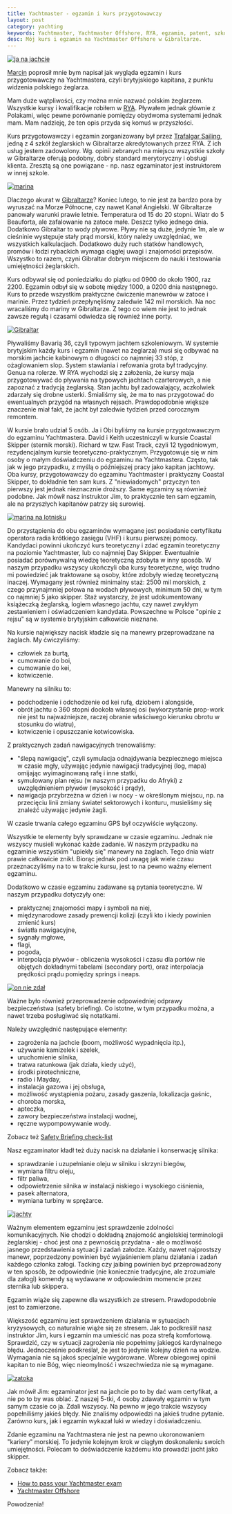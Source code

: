 ```yaml
---
title: Yachtmaster - egzamin i kurs przygotowawczy
layout: post
category: yachting
keywords: Yachtmaster, Yachtmaster Offshore, RYA, egzamin, patent, szkolenia, kursy, Gibraltar
desc: Mój kurs i egzamin na Yachtmaster Offshore w Gibraltarze.
---
```

[![ja na jachcie](/img/old/ym-exam-and-preparation/ja.jpg)](class:img-right)

[Marcin](http://joinus.pl/index.php/pl/blog-marcina.html) poprosił mnie bym napisał jak wygląda egzamin i kurs przygotowawczy na Yachtmastera, czyli brytyjskiego kapitana, z punktu widzenia polskiego żeglarza.

Mam duże wątpliwości, czy można mnie nazwać polskim żeglarzem. Wszystkie kursy i kwalifikacje robiłem w [RYA](http://www.rya.org.uk/). Pływałem jednak głównie z Polakami, więc pewne porównanie pomiędzy obydwoma systemami jednak mam.
Mam nadzieję, że ten opis przyda się komuś w przyszłości.

Kurs przygotowawczy i egzamin zorganizowany był przez [Trafalgar Sailing](http://www.trafalgarsailing.co.uk), jedną z 4 szkół żeglarskich w Gibraltarze akredytowanych przez RYA. Z ich usług jestem zadowolony. Wg. opinii zebranych na miejscu wszystkie szkoły w Gibraltarze oferują podobny, dobry standard merytoryczny i obsługi klienta. Zresztą są one powiązane - np. nasz egzaminator jest instruktorem w innej szkole.

[![marina](/img/old/ym-exam-and-preparation/marina.jpg)](class:img-left)

Dlaczego akurat w [Gibraltarze](/gibraltar-miasto-tysiaca-i-jednej-armaty)? Koniec lutego, to nie jest za bardzo pora by wyruszać na Morze Północne, czy nawet Kanał Angielski. 
W Gibraltarze panowały warunki prawie letnie. Temperatura od 15 do 20 stopni. Wiatr do 5 Beauforta, ale zafalowanie na zatoce małe. Deszcz tylko jednego dnia.
Dodatkowo Gibraltar to wody pływowe. Pływy nie są duże, jedynie 1m, ale w cieśninie występuje stały prąd morski, który należy uwzględniać, we wszystkich kalkulacjach.
Dodatkowo duży ruch statków handlowych, promów i łodzi rybackich wymaga ciągłej uwagi i znajomości przepisów.
Wszystko to razem, czyni Gibraltar dobrym miejscem do nauki i testowania umiejętności żeglarskich.

Kurs odbywał się od poniedziałku do piątku od 0900 do około 1900, raz 2200. Egzamin odbył się w sobotę między 1000, a 0200 dnia następnego.
Kurs to przede wszystkim praktyczne ćwiczenie manewrów w zatoce i marinie. Przez tydzień przepłynęliśmy zaledwie 142 mil morskich. 
Na noc wracaliśmy do mariny w Gibraltarze. Z tego co wiem nie jest to jednak zawsze regułą i czasami odwiedza się również inne porty.

[![Gibraltar](/img/old/ym-exam-and-preparation/gib.jpg)](class:img-right)

Pływaliśmy Bavarią 36, czyli typowym jachtem szkoleniowym. W systemie brytyjskim każdy kurs i egzamin (nawet na żeglarza) musi się odbywać na morskim jachcie kabinowym o długości co najmniej 33 stóp, z ożaglowaniem slop. System stawiania i refowania grota był tradycyjny. Genua na rolerze. 
W RYA wychodzi się z założenia, że kursy maja przygotowywać do pływania na typowych jachtach czarterowych, a nie zapoznać z tradycją żeglarską.
Stan jachtu był zadowalający, aczkolwiek zdarzały się drobne usterki. Śmialiśmy się, że ma to nas przygotować do ewentualnych przygód na własnych rejsach. Prawdopodobnie większe znaczenie miał fakt, że jacht był zaledwie tydzień przed corocznym remontem.

W kursie brało udział 5 osób. Ja i Obi byliśmy na kursie przygotowawczym do egzaminu Yachtmastera. David i Keith uczestniczyli w kursie Coastal Skipper (sternik morski). Richard w tzw. Fast Track, czyli 12 tygodniowym, rezydencjalnym kursie teoretyczno-praktycznym. Przygotowuje się w nim osoby o małym doświadczeniu do egzaminu na Yachtmastera. Często, tak jak w jego przypadku, z myślą o późniejszej pracy jako kapitan jachtowy.
Oba kursy, przygotowawczy do egzaminu Yachtmaster i praktyczny Coastal Skipper, to dokładnie ten sam kurs. Z "niewiadomych" przyczyn ten pierwszy jest jednak nieznacznie droższy.
Same egzaminy są również podobne. Jak mówił nasz instruktor Jim, to praktycznie ten sam egzamin, ale na przyszłych kapitanów patrzy się surowiej.

[![marina na lotnisku](/img/old/ym-exam-and-preparation/samolot.jpg)](class:img-left)

Do przystąpienia do obu egzaminów wymagane jest posiadanie certyfikatu operatora radia krótkiego zasięgu (VHF) i kursu pierwszej pomocy.
Kandydaci powinni ukończyć kurs teoretyczny i zdać egzamin teoretyczny na poziomie Yachtmaster, lub co najmniej Day Skipper. Ewentualnie posiadać porównywalną wiedzę teoretyczną zdobyta w inny sposób. W naszym przypadku wszyscy ukończyli oba kursy teoretyczne, więc trudno mi powiedzieć jak traktowane są osoby, które zdobyły wiedzę teoretyczną inaczej.
Wymagany jest również minimalny staż: 2500 mil morskich, z czego przynajmniej połowa na wodach pływowych, minimum 50 dni, w tym co najmniej 5 jako skipper. 
Staż wystarczy, że jest udokumentowany książeczką żeglarską, logiem własnego jachtu, czy nawet zwykłym zestawieniem i oświadczeniem kandydata. Powszechne w Polsce "opinie z rejsu" są w systemie brytyjskim całkowicie nieznane.

Na kursie największy nacisk kładzie się na manewry przeprowadzane na żaglach. My ćwiczyliśmy:

* człowiek za burtą,
* cumowanie do boi,
* cumowanie do kei,
* kotwiczenie.

Manewry na silniku to:

* podchodzenie i odchodzenie od kei rufą, dziobem i alongside,
* obrót jachtu o 360 stopni dookoła własnej osi (wykorzystanie prop-work nie jest tu najważniejsze, raczej obranie właściwego kierunku obrotu w stosunku do wiatru),
* kotwiczenie i opuszczanie kotwicowiska.

Z praktycznych zadań nawigacyjnych trenowaliśmy:

* "ślepą nawigację", czyli symulacja odnajdywania bezpiecznego miejsca w czasie mgły, używając jedynie nawigacji tradycyjnej (log, mapa) omijając wyimaginowaną rafę i inne statki,
* symulowany plan rejsu (w naszym przypadku do Afryki) z uwzględnieniem pływów (wysokość i prądy),
* nawigacja przybrzeżna w dzień i w nocy - w określonym miejscu, np. na przecięciu linii zmiany świateł sektorowych i konturu, musieliśmy się znaleźć używając jedynie żagli.

W czasie trwania całego egzaminu GPS był oczywiście wyłączony.

Wszystkie te elementy były sprawdzane w czasie egzaminu. Jednak nie wszyscy musieli wykonać każde zadanie. W naszym przypadku na egzaminie wszystkim "upiekły się" manewry na żaglach. Tego dnia wiatr prawie całkowicie znikł. Biorąc jednak pod uwagę jak wiele czasu przeznaczyliśmy na to w trakcie kursu, jest to na pewno ważny element egzaminu.

Dodatkowo w czasie egzaminu zadawane są pytania teoretyczne. W naszym przypadku dotyczyły one:

* praktycznej znajomości mapy i symboli na niej,
* międzynarodowe zasady prewencji kolizji (czyli kto i kiedy powinien zmienić kurs)
* światła nawigacyjne,
* sygnały mgłowe,
* flagi,
* pogoda,
* interpolacja pływów - obliczenia wysokości i czasu dla portów nie objętych dokładnymi tabelami (secondary port), oraz interpolacja prędkości prądu pomiędzy springs i neaps.

[![on nie zdał](/img/old/ym-exam-and-preparation/latarnia.jpg)](class:img-right)

Ważne było również przeprowadzenie odpowiedniej odprawy bezpieczeństwa (safety briefing). Co istotne, w tym przypadku można, a nawet trzeba posługiwać się notatkami.

Należy uwzględnić następujące elementy:

* zagrożenia na jachcie (boom, możliwość wypadnięcia itp.),
* używanie kamizelek i szelek,
* uruchomienie silnika,
* tratwa ratunkowa (jak działa, kiedy użyć),
* środki pirotechniczne,
* radio i Mayday,
* instalacja gazowa i jej obsługa,
* możliwość wystąpienia pożaru, zasady gaszenia, lokalizacja gaśnic,
* choroba morska,
* apteczka,
* zawory bezpieczeństwa instalacji wodnej,
* ręczne wypompowywanie wody.

Zobacz też [Safety Briefing check-list](/safety-briefing)  

Nasz egzaminator kładł też duży nacisk na działanie i konserwację silnika:

* sprawdzanie i uzupełnianie oleju w silniku i skrzyni biegów,
* wymiana filtru oleju,
* filtr paliwa,
* odpowietrzenie silnika w instalacji niskiego i wysokiego ciśnienia,
* pasek alternatora,
* wymiana turbiny w sprężarce.

[![jachty](/img/old/ym-exam-and-preparation/jachty.jpg)](class:img-left)

Ważnym elementem egzaminu jest sprawdzenie zdolności komunikacyjnych. Nie chodzi o dokładną znajomość angielskiej terminologii żeglarskiej - choć jest ona z pewnością przydatna - ale o możliwość jasnego przedstawienia sytuacji i zadań załodze. 
Każdy, nawet najprostszy manewr, poprzedzony powinien być wyjaśnieniem planu działania i zadań każdego członka załogi. Tacking czy jaibing powinien być przeprowadzony w ten sposób, że odpowiednie (nie koniecznie tradycyjne, ale zrozumiałe dla załogi) komendy są wydawane w odpowiednim momencie przez sternika lub skippera.

Egzamin wiąże się zapewne dla wszystkich ze stresem. Prawdopodobnie jest to zamierzone.

Większość egzaminu jest sprawdzeniem działania w sytuacjach kryzysowych, co naturalnie wiąże się ze stresem. Jak to podkreślił nasz instruktor Jim, kurs i egzamin ma umieścić nas poza strefą komfortową. Sprawdzić, czy w sytuacji zagrożenia nie popełnimy jakiegoś kardynalnego błędu.
Jednocześnie podkreślał, że jest to jedynie kolejny dzień na wodzie. Wymagania nie są jakoś specjalnie wygórowane. Wbrew obiegowej opinii kapitan to nie Bóg, więc nieomylność i wszechwiedza nie są wymagane.

[![zatoka](/img/old/ym-exam-and-preparation/zatoka.jpg)](class:img-right)

Jak mówił Jim: egzaminator jest na jachcie po to by dać wam certyfikat, a nie po to by was oblać. Z naszej 5-tki, 4 osoby zdawały egzamin w tym samym czasie co ja. Zdali wszyscy.
Na pewno w jego trakcie wszyscy popełniliśmy jakieś błędy. Nie znaliśmy odpowiedzi na jakieś trudne pytanie. Zarówno kurs, jak i egzamin wykazał luki w wiedzy i doświadczeniu.

Zdanie egzaminu na Yachtmastera nie jest na pewno ukoronowaniem "kariery" morskiej. To jedynie kolejnym krok w ciągłym doskonaleniu swoich umiejętności.
Polecam to doświadczenie każdemu kto prowadzi jacht jako skipper.

Zobacz także:   

* [How to pass your Yachtmaster exam](http://www.rya.org.uk/coursestraining/exams/Pages/howtopassyourexam.aspx)  
* [Yachtmaster Offshore](http://www.rya.org.uk/coursestraining/exams/Pages/Yachtmasteroffshore.aspx)  

Powodzenia!
